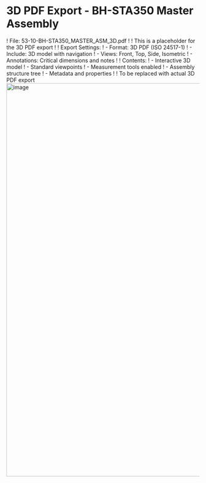 # 3D PDF Export - BH-STA350 Master Assembly
! File: 53-10-BH-STA350_MASTER_ASM_3D.pdf
!
! This is a placeholder for the 3D PDF export
!
! Export Settings:
! - Format: 3D PDF (ISO 24517-1)
! - Include: 3D model with navigation
! - Views: Front, Top, Side, Isometric
! - Annotations: Critical dimensions and notes
!
! Contents:
! - Interactive 3D model
! - Standard viewpoints
! - Measurement tools enabled
! - Assembly structure tree
! - Metadata and properties
!
! To be replaced with actual 3D PDF export
<img width="1024" height="1024" alt="image" src="https://github.com/user-attachments/assets/fb87e258-a366-4d83-a204-8a34e05b3672" />

